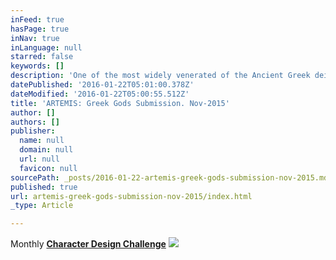 ```yaml
---
inFeed: true
hasPage: true
inNav: true
inLanguage: null
starred: false
keywords: []
description: 'One of the most widely venerated of the Ancient Greek deities. Daughter of Zues and Leto, and twin sister of Apollo. She was the Hellenic goddess of the hunt, wild animals, wilderness, childbirth, virginity and protector of young girls; she is often depicted as a huntress carrying a bow and arrows. The deer is sacred to her...but, hey -even goddesses have to eat! '
datePublished: '2016-01-22T05:01:00.378Z'
dateModified: '2016-01-22T05:00:55.512Z'
title: 'ARTEMIS: Greek Gods Submission. Nov-2015'
author: []
authors: []
publisher:
  name: null
  domain: null
  url: null
  favicon: null
sourcePath: _posts/2016-01-22-artemis-greek-gods-submission-nov-2015.md
published: true
url: artemis-greek-gods-submission-nov-2015/index.html
_type: Article

---
```

Monthly **[Character Design Chall][0][e][1][nge][0]**
![](https://the-grid-user-content.s3-us-west-2.amazonaws.com/cbf6e265-76f8-43cf-96a3-e2f76e001ea2.jpg)

[0]: null
[1]: https://www.facebook.com/groups/CharacterDesignChallenge/